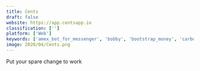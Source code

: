 ```yaml
---
title: Cents
draft: false 
website: https://app.centsapp.io
classification: ['']
platform: ['Web']
keywords: ['amex_bot_for_messenger', 'bobby', 'bootstrap_money', 'carbon_trim', 'company_of_one', 'financial_independence_calculator', 'google', 'lockitron_bolt', 'make_book', 'maslow', 'n26', 'penny', 'qoins', 'starling_bank', 'tip_yourself', 'schwienbacher.me_recur', 'wallmine']
image: 2020/04/Cents.png
---
```

Put your spare change to work